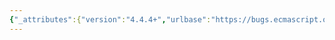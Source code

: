 ```yaml
---
{"_attributes":{"version":"4.4.4+","urlbase":"https://bugs.ecmascript.org/","maintainer":"dherman@mozilla.com"},"bug":{"bug_id":1693,"creation_ts":"2013-08-01 10:57:00 -0700","short_desc":"15.*: \"instrinsic\"","delta_ts":"2013-08-23 08:22:25 -0700","product":"Draft for 6th Edition","component":"editorial issue","version":"Rev 16: July 15, 2013 Draft","rep_platform":"All","op_sys":"All","bug_status":"RESOLVED","resolution":"FIXED","priority":"Normal","bug_severity":"minor","everconfirmed":true,"reporter":{"uid":"jmdyck","name":"Michael Dyck"},"assigned_to":{"uid":"allen","name":"Allen Wirfs-Brock"},"long_desc":[{"commentid":4671,"comment_count":0,"who":{"uid":"jmdyck","name":"Michael Dyck"},"bug_when":"2013-08-01 10:57:46 -0700","thetext":"Change \"instrinsic\" to \"intrinsic\" at all occurrences:\n  15.3.1\n  15.4.1\n  15.5.1\n  15.6.1\n  15.7.1\n  15.9.2\n  15.10.3\n  15.11.1\n  15.14.1\n  15.15.1\n  15.16.1\n  15.17.1\n  15.19.3.1\n  15.19.3.3\n(usually in the first paragraph of each)"},{"commentid":4676,"comment_count":1,"who":{"uid":"allen","name":"Allen Wirfs-Brock"},"bug_when":"2013-08-01 12:52:49 -0700","thetext":"fixed in rev 17 editor's draft"},{"commentid":5067,"comment_count":2,"who":{"uid":"allen","name":"Allen Wirfs-Brock"},"bug_when":"2013-08-23 08:22:25 -0700","thetext":"fixed in rev17, August 23, 2013 draft"}]}}
---
```

